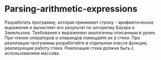 # Parsing-arithmetic-expressions
Разработать программу, которая принимает строку - арифметическое выражение и вычисляет его результат по алгоритму Бауэра и Замельзона. Требования к выражению аналогичны описанным в уроке.
При чтении операторов и операндов помещайте их в стеки.
При реализации программы разработайте в отдельном классе функции, реализующие работу стека. Реализация стека должна быть с использованием массива.
